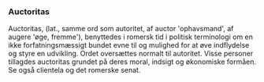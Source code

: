 ### Auctoritas


Auctoritas, (lat., samme ord som autoritet, af auctor 'ophavsmand', af augere 'øge, fremme'), benyttedes i romersk tid i politisk terminologi om en ikke forfatningsmæssigt bundet evne til og mulighed for at øve indflydelse og styre en udvikling. Ordet oversættes normalt til autoritet. Visse personer tillagdes auctoritas grundet på deres moral, indsigt og økonomiske formåen. Se også clientela og det romerske senat.